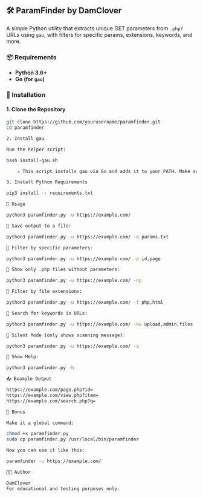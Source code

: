 ## 🛠️ ParamFinder by DamClover

A simple Python utility that extracts unique GET parameters from `.php?` URLs using `gau`, with filters for specific params, extensions, keywords, and more.

### 📦 Requirements

- **Python 3.6+**
- **Go (for `gau`)**

### 🔧 Installation

#### 1. Clone the Repository
```bash
git clone https://github.com/yourusername/paramfinder.git
cd paramfinder

2. Install gau

Run the helper script:

bash install-gau.sh

    ⚠️ This script installs gau via Go and adds it to your PATH. Make sure Go is installed.

3. Install Python Requirements

pip3 install -r requirements.txt

🚀 Usage

python3 paramfinder.py -u https://example.com/

🔹 Save output to a file:

python3 paramfinder.py -u https://example.com/ -o params.txt

🔹 Filter by specific parameters:

python3 paramfinder.py -u https://example.com/ -p id,page

🔹 Show only .php files without parameters:

python3 paramfinder.py -u https://example.com/ -np

🔹 Filter by file extensions:

python3 paramfinder.py -u https://example.com/ -f php,html

🔹 Search for keywords in URLs:

python3 paramfinder.py -u https://example.com/ -kw upload,admin,files

🔹 Silent Mode (only shows scanning message):

python3 paramfinder.py -u https://example.com/ -s

🔹 Show Help:

python3 paramfinder.py -h

📥 Example Output

https://example.com/page.php?id=
https://example.com/view.php?item=
https://example.com/search.php?q=

🎁 Bonus

Make it a global command:

chmod +x paramfinder.py
sudo cp paramfinder.py /usr/local/bin/paramfinder

Now you can use it like this:

paramfinder -u https://example.com/

🧑‍💻 Author

DamClover
For educational and testing purposes only.
